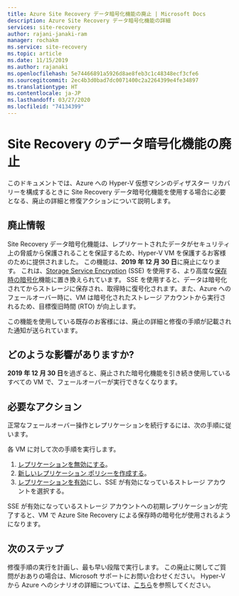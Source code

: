 ```yaml
---
title: Azure Site Recovery データ暗号化機能の廃止 | Microsoft Docs
description: Azure Site Recovery データ暗号化機能の詳細
services: site-recovery
author: rajani-janaki-ram
manager: rochakm
ms.service: site-recovery
ms.topic: article
ms.date: 11/15/2019
ms.author: rajanaki
ms.openlocfilehash: 5e74466891a5926d8ae8feb3c1c48348ecf3cfe6
ms.sourcegitcommit: 2ec4b3d0bad7dc0071400c2a2264399e4fe34897
ms.translationtype: HT
ms.contentlocale: ja-JP
ms.lasthandoff: 03/27/2020
ms.locfileid: "74134399"
---
```

# <a name="deprecation-of-site-recovery-data-encryption-feature"></a>Site Recovery のデータ暗号化機能の廃止

このドキュメントでは、Azure への Hyper-V 仮想マシンのディザスター リカバリーを構成するときに Site Recovery データ暗号化機能を使用する場合に必要となる、廃止の詳細と修復アクションについて説明します。 

## <a name="deprecation-information"></a>廃止情報


Site Recovery データ暗号化機能は、レプリケートされたデータがセキュリティ上の脅威から保護されることを保証するため、Hyper-V VM を保護するお客様のために提供されました。 この機能は、**2019 年 12 月 30 日**に廃止になります。 これは、[Storage Service Encryption](https://docs.microsoft.com/azure/storage/common/storage-service-encryption) (SSE) を使用する、より高度な[保存時の暗号化](https://azure.microsoft.com/blog/azure-site-recovery-encryption-at-rest/)機能に置き換えられています。 SSE を使用すると、データは暗号化されてからストレージに保存され、取得時に復号化されます。また、Azure へのフェールオーバー時に、VM は暗号化されたストレージ アカウントから実行されるため、目標復旧時間 (RTO) が向上します。

この機能を使用している既存のお客様には、廃止の詳細と修復の手順が記載された通知が送られています。 


## <a name="what-are-the-implications"></a>どのような影響がありますか?

**2019 年 12 月 30 日**を過ぎると、廃止された暗号化機能を引き続き使用しているすべての VM で、フェールオーバーが実行できなくなります。 

## <a name="required-action"></a>必要なアクション
正常なフェールオーバー操作とレプリケーションを続行するには、次の手順に従います。

各 VM に対して次の手順を実行します。 
1.  [レプリケーションを無効にする](https://docs.microsoft.com/azure/site-recovery/site-recovery-manage-registration-and-protection#disable-protection-for-a-hyper-v-virtual-machine-replicating-to-azure-using-the-system-center-vmm-to-azure-scenario)。
2.  [新しいレプリケーション ポリシーを作成する](https://docs.microsoft.com/azure/site-recovery/hyper-v-azure-tutorial#set-up-a-replication-policy)。
3.  [レプリケーションを有効](https://docs.microsoft.com/azure/site-recovery/hyper-v-vmm-azure-tutorial#enable-replication)にし、SSE が有効になっているストレージ アカウントを選択する。

SSE が有効になっているストレージ アカウントへの初期レプリケーションが完了すると、VM で Azure Site Recovery による保存時の暗号化が使用されるようになります。


## <a name="next-steps"></a>次のステップ
修復手順の実行を計画し、最も早い段階で実行します。 この廃止に関してご質問がおありの場合は、Microsoft サポートにお問い合わせください。 Hyper-V から Azure へのシナリオの詳細については、[こちら](hyper-v-vmm-architecture.md)を参照してください。

